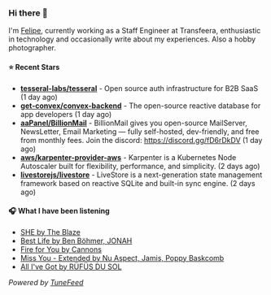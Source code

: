 ### Hi there 👋

I'm [Felipe](https://felipevm.com), currently working as a Staff Engineer at Transfeera, enthusiastic in technology and occasionally write about my experiences. Also a hobby photographer.

#### ⭐ Recent Stars
- **[tesseral-labs/tesseral](https://github.com/tesseral-labs/tesseral)** - Open source auth infrastructure for B2B SaaS (1 day ago)
- **[get-convex/convex-backend](https://github.com/get-convex/convex-backend)** - The open-source reactive database for app developers (1 day ago)
- **[aaPanel/BillionMail](https://github.com/aaPanel/BillionMail)** - BillionMail gives you open-source MailServer, NewsLetter,  Email Marketing — fully self-hosted, dev-friendly, and free from monthly fees. Join the discord: https://discord.gg/fD6rDkDV (1 day ago)
- **[aws/karpenter-provider-aws](https://github.com/aws/karpenter-provider-aws)** - Karpenter is a Kubernetes Node Autoscaler built for flexibility, performance, and simplicity. (2 days ago)
- **[livestorejs/livestore](https://github.com/livestorejs/livestore)** - LiveStore is a next-generation state management framework based on reactive SQLite and built-in sync engine. (2 days ago)

#### 🎧 What I have been listening
- [SHE by The Blaze](https://open.spotify.com/track/16IzV3JdxmR3X10ZbWHlfB)
- [Best Life by Ben Böhmer, JONAH](https://open.spotify.com/track/7fGQdbvLqB72In9mUF1EFB)
- [Fire for You by Cannons](https://open.spotify.com/track/4o0LyB69tylqDG6eTGhmig)
- [Miss You - Extended by Nu Aspect, Jamis, Poppy Baskcomb](https://open.spotify.com/track/10LaWULFua6bDsV07I7opz)
- [All I&#39;ve Got by RÜFÜS DU SOL](https://open.spotify.com/track/1LqcIO6jY4XEsObcuU5YiJ)

_Powered by [TuneFeed](https://tunefeed.app?ref=github.com)_
